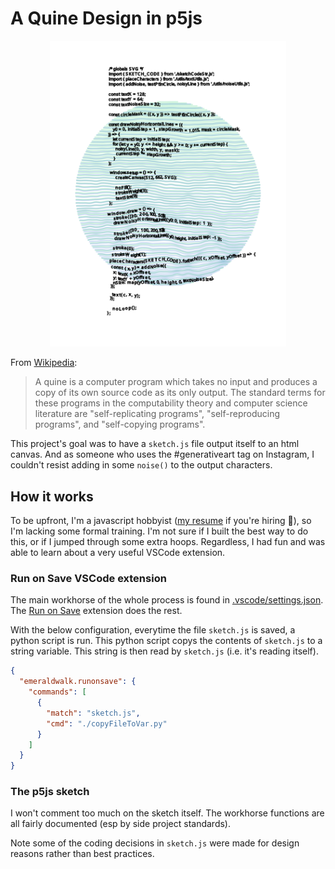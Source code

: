 # A Quine Design in p5js

<p align="center">
  <img src="readme/exampleOutput.svg" width="75%" />
</p>

From [Wikipedia](<https://en.wikipedia.org/wiki/Quine_(computing)>):

> A quine is a computer program which takes no input and produces a copy of its own source code as its only output. The standard terms for these programs in the computability theory and computer science literature are "self-replicating programs", "self-reproducing programs", and "self-copying programs".

This project's goal was to have a `sketch.js` file output itself to an html canvas. And as someone who uses the #generativeart tag on Instagram, I couldn't resist adding in some `noise()` to the output characters.

## How it works

To be upfront, I'm a javascript hobbyist ([my resume](https://docs.google.com/document/d/1Io4LEHVON8k9PaJNFVVoO_5M0CFdDCosaM-xzAp5MEQ/edit?usp=sharing) if you're hiring 👀), so I'm lacking some formal training. I'm not sure if I built the best way to do this, or if I jumped through some extra hoops. Regardless, I had fun and was able to learn about a very useful VSCode extension.

### Run on Save VSCode extension

The main workhorse of the whole process is found in [.vscode/settings.json](.vscode/settings.json). The [Run on Save](https://marketplace.visualstudio.com/items?itemName=emeraldwalk.RunOnSave) extension does the rest.

With the below configuration, everytime the file `sketch.js` is saved, a python script is run. This python script copys the contents of `sketch.js` to a string variable. This string is then read by `sketch.js` (i.e. it's reading itself).

```json
{
  "emeraldwalk.runonsave": {
    "commands": [
      {
        "match": "sketch.js",
        "cmd": "./copyFileToVar.py"
      }
    ]
  }
}
```

### The p5js sketch

I won't comment too much on the sketch itself. The workhorse functions are all fairly documented (esp by side project standards).

Note some of the coding decisions in `sketch.js` were made for design reasons rather than best practices.
